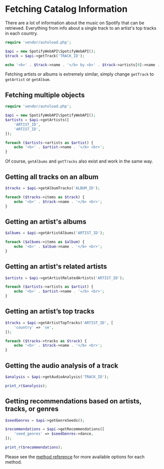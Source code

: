 # Fetching Catalog Information

There are a lot of information about the music on Spotify that can be retrieved. Everything from info about a single track to an artist's top tracks in each country.

```php
require 'vendor/autoload.php';

$api = new SpotifyWebAPI\SpotifyWebAPI();
$track = $api->getTrack('TRACK_ID');

echo '<b>' . $track->name . '</b> by <b>' . $track->artists[0]->name . '</b>';
```

Fetching artists or albums is extremely similar, simply change `getTrack` to `getArtist` or `getAlbum`.

## Fetching multiple objects

```php
require 'vendor/autoload.php';

$api = new SpotifyWebAPI\SpotifyWebAPI();
$artists = $api->getArtists([
    'ARTIST_ID',
    'ARTIST_ID',
]);

foreach ($artists->artists as $artist) {
    echo '<b>' . $artist->name . '</b> <br>';
}
```

Of course, `getAlbums` and `getTracks` also exist and work in the same way.

## Getting all tracks on an album

```php
$tracks = $api->getAlbumTracks('ALBUM_ID');

foreach ($tracks->items as $track) {
    echo '<b>' . $track->name . '</b> <br>';
}
```

## Getting an artist's albums

```php
$albums = $api->getArtistAlbums('ARTIST_ID');

foreach ($albums->items as $album) {
    echo '<b>' . $album->name . '</b> <br>';
}
```

## Getting an artist's related artists

```php
$artists = $api->getArtistRelatedArtists('ARTIST_ID');

foreach ($artists->artists as $artist) {
    echo '<b>' . $artist->name . '</b> <br>';
}
```

## Getting an artist’s top tracks

```php
$tracks = $api->getArtistTopTracks('ARTIST_ID', [
    'country' => 'se',
]);

foreach ($tracks->tracks as $track) {
    echo '<b>' . $track->name . '</b> <br>';
}
```

## Getting the audio analysis of a track

```php
$analysis = $api->getAudioAnalysis('TRACK_ID');

print_r($analysis);
```

## Getting recommendations based on artists, tracks, or genres

```php
$seedGenres = $api->getGenreSeeds();

$recommendations = $api->getRecommendations([
    'seed_genres' => $seedGenres->dance,
]);

print_r($recommendations);
```

Please see the [method reference](/docs/method-reference/SpotifyWebAPI.md) for more available options for each method.
